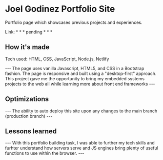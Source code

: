 # Joel Godinez Portfolio Site

Portfolio page which showcases previous projects and experiences.

Link: * * * pending * * *

## How it's made

Tech used: HTML, CSS, JavaScript, Node.js, Netlify

 --- The page uses vanilla Javascript, HTML5, and CSS in a Bootstrap fashion. The page is responsive and built using a "desktop-first" approach.  This project gave me the opportunity to bring my embedded systems projects to the web all while learning more about front end frameworks ---

## Optimizations

--- The ability to auto deploy this site upon any changes to the main branch (production branch) ---

## Lessons learned

--- With this portfolio building task, I was able to further my tech skills and furhter understand how servers serve and JS engines bring plenty of useful functions to use within the browser. ---
